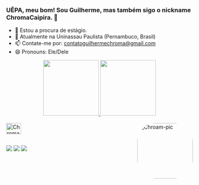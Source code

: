 ### UÊPA, meu bom! Sou Guilherme, mas também sigo o nickname ChromaCaipira. 👋

- 🔭 Estou a procura de estágio.
- 🌱 Atualmente na Uninassau Paulista (Pernambuco, Brasil)
- 📫 Contate-me por: contatoguilhermechroma@gmail.com
- 😄 Pronouns: Ele/Dele

<div align="center">
  <a href="https://github.com/ChromaCaipira">
  <img height="150em" src="https://github-readme-stats.vercel.app/api?username=ChromaCaipira&show_icons=true&theme=chartreuse-dark&include_all_commits=true&count_private=true"/>
  <img height="150em" src="https://github-readme-stats.vercel.app/api/top-langs/?username=ChromaCaipira&layout=compact&langs_count=7&theme=chartreuse-dark"/>
</div>
  
<div style="display: inline_block"><br>
  <img align="center" alt="Chroma-Java" height="30" width="40" src="https://cdn.jsdelivr.net/gh/devicons/devicon/icons/java/java-original.svg" />
  <img align="right" alt="Chroam-pic" height="150" style="border-radius:50px;" src="https://picrew.me/shareImg/org/202204/338224_h7urV6PX.png">
</div>
  
##
  
<div>
   <a href="https://www.youtube.com/channel/UCMhVo-5FyMq1nyfgyHLmG-g" target="_blank"><img src="https://img.shields.io/badge/YouTube-FF0000?style=for-the-badge&logo=youtube&logoColor=white" target="_blank"></a>
  <a href = "mailto:contatoguilhermechroma@gmail.com"><img src="https://img.shields.io/badge/-Gmail-%23333?style=for-the-badge&logo=gmail&logoColor=white" target="_blank"></a>
  <a href="https://www.linkedin.com/in/guilherme-henrique-soares-da-silva-b02973222/" target="_blank"><img src="https://img.shields.io/badge/-LinkedIn-%230077B5?style=for-the-badge&logo=linkedin&logoColor=white" target="_blank"></a> 
</div>
